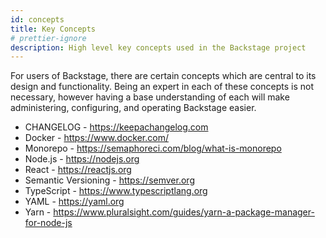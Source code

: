 ```yaml
---
id: concepts
title: Key Concepts
# prettier-ignore
description: High level key concepts used in the Backstage project
---
```


For users of Backstage, there are certain concepts which are central to its
design and functionality. Being an expert in each of these concepts is not
necessary, however having a base understanding of each will make administering,
configuring, and operating Backstage easier.

- CHANGELOG - https://keepachangelog.com
- Docker - https://www.docker.com/
- Monorepo - https://semaphoreci.com/blog/what-is-monorepo
- Node.js - https://nodejs.org
- React - https://reactjs.org
- Semantic Versioning - https://semver.org
- TypeScript - https://www.typescriptlang.org
- YAML - https://yaml.org
- Yarn - https://www.pluralsight.com/guides/yarn-a-package-manager-for-node-js
